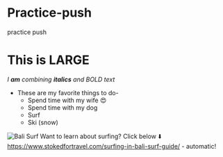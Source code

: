 # Practice-push
practice push
# This is LARGE
_I **am** combining  **italics** and BOLD text_
* These are my favorite things to do-
  * Spend time with my wife :heart_eyes:
  * Spend time with my dog
  * Surf
  * Ski (snow)

![Bali Surf](https://encrypted-tbn0.gstatic.com/images?q=tbn:ANd9GcQ0ZoE8ZkuG0pQ3Na2WxmROHmjYQNxSetoYABTX1oftYiXg2oHi2Q&s)
Want to learn about surfing?
Click below :arrow_down:
https://www.stokedfortravel.com/surfing-in-bali-surf-guide/ - automatic!